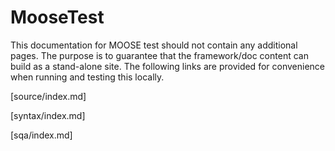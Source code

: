 # MooseTest

This documentation for MOOSE test should not contain any additional pages. The purpose is to
guarantee that the framework/doc content can build as a stand-alone site. The following links
are provided for convenience when running and testing this locally.

[source/index.md]

[syntax/index.md]

[sqa/index.md]
